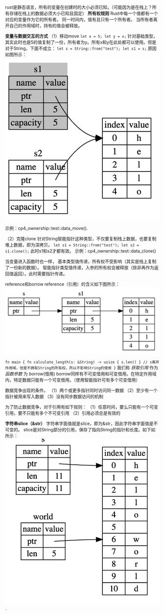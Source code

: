 rust是静态语言，所有的变量在创建时的大小必须已知，（可能因为是在栈上？所有存储在栈上的数据必须大小已知且固定）
**所有权规则**
Rust中每一个值都有一个对应的变量作为它的所有者。
同一时间内，值有且只有一个所有者。
当所有者离开自己的作用域时，持有的值会被释放。



**变量与数据交互的方式**
（1）移动move
`
let x = 5;
let y = x;
`
针对基础类型，其实此时也是5的值复制了一份，所有者为y。所有x和y在此处都可以使用。但是对于String，下面不成立：
`
let s = String::from("test");
let s1 = s;
`
原因如图所示：
![avatar](pic/string_move.png)

示例：cp4_ownership::test::data_move().

（2）克隆clone
针对String智能指针这种类型，不仅要复制栈上数据，也要复制堆上数据，即为深拷贝。
`
let s1 = String::from("test");
let s2 = s1.clone();
`
此时s1和s2才都有效。
示例：cp4_ownership::test::data_clone()

当变量进入函数时也一样，
基本类型值传递，所有权不受影响（其实是栈上复制了一份新的数据）。
智能指针类型值传递，入参的所有权会被释放（除非再作为返回值返回）。此时需要指针传递。

reference和borrow
reference（引用）的含义如下图所示：
![avatar](pic/string_reference.png)

`
fn main {
    fn calculate_length(s: &String) -> usize {
        s.len()
    } // s离开作用域，但是不拥有String的所有权，所以不影响String的使用
}
`
我们称 _获取引用_ 作为 _函数参数_ 为 _borrow_(借用)
borrow同样有不可变借用和可变借用。在特定作用域内，特定数据只能有一个可变借用。（使用智能指针可有多个可变借用）

数据竞争出现的条件。
（1）两个或更多指针同时访问同一数据
（2）至少有一个指针被用来写入数据
（3）没有同步数据访问的机制

为了防止数据竞争，对于引用有如下规则：
（1）任意时间，要么只能有一个可变引用，要不只能有多个不可变引用
（2）引用必须总是有效的

**字符串slice（&str）**
字符串字面值就是slice，即为&str，因此字符串字面值是不可变的。
slice是对String部分的引用，保存了指向String的指针和长度。如下如所示：
![avatar](pic/slice.png)




`



